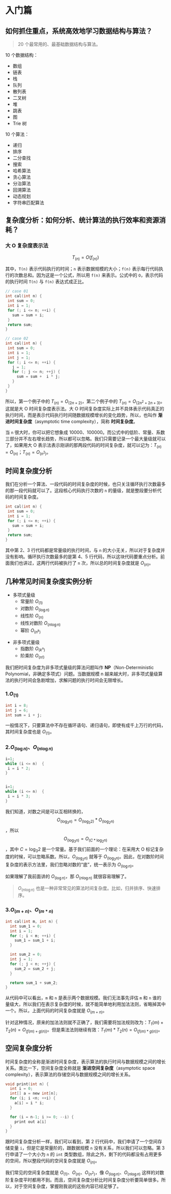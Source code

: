 # 入门篇

## 如何抓住重点，系统高效地学习数据结构与算法？

> 20 个最常用的、最基础数据结构与算法。

10 个数据结构：

- 数组
- 链表
- 栈
- 队列
- 散列表
- 二叉树
- 堆
- 跳表
- 图
- Trie 树

10 个算法：

- 递归
- 排序
- 二分查找
- 搜索
- 哈希算法
- 贪心算法
- 分治算法
- 回溯算法
- 动态规划
- 字符串匹配算法

## 复杂度分析：如何分析、统计算法的执行效率和资源消耗？

### 大 O 复杂度表示法

$$T_{(n)}=O(f_{(n)})$$

其中，`T(n)` 表示代码执行的时间；`n` 表示数据规模的大小；`f(n)` 表示每行代码执行的次数总和。因为这是一个公式，所以用 `f(n)` 来表示。公式中的 `O`，表示代码的执行时间 `T(n)` 与 `f(n)` 表达式成正比。

```c
// case 01
int cal(int n) {
 int sum = 0;
 int i = 1;
 for (; i <= n; ++i) {
   sum = sum + i;
 }
 return sum;
}

// case 02
int cal(int n) {
 int sum = 0;
 int i = 1;
 int j = 1;
 for (; i <= n; ++i) {
   j = 1;
   for (; j <= n; ++j) {
     sum = sum +  i * j;
   }
 }
}
```

所以，第一个例子中的 $T_{(n)}=O_{(2n+2)}$，第二个例子中的 $T_{(n)}=O_{(2n^2+2n+3)}$。这就是大 O 时间复杂度表示法。大 O 时间复杂度实际上并不具体表示代码真正的执行时间，而是表示代码执行时间随数据规模增长的变化趋势，所以，也叫作 **渐进时间复杂度**（asymptotic time complexity），简称 **时间复杂度**。

当 `n` 很大时，你可以把它想象成 10000、100000。而公式中的低阶、常量、系数三部分并不左右增长趋势，所以都可以忽略。我们只需要记录一个最大量级就可以了，如果用大 O 表示法表示刚讲的那两段代码的时间复杂度，就可以记为：$T_{(n)}=O_{(n)}$；$T_{(n)}=O_{(n^2)}$。

## 时间复杂度分析

我们在分析一个算法、一段代码的时间复杂度的时候，也只关注循环执行次数最多的那一段代码就可以了。这段核心代码执行次数的 `n` 的量级，就是整段要分析代码的时间复杂度。

```c
int cal(int n) {
 int sum = 0;
 int i = 1;
 for (; i <= n; ++i) {
   sum = sum + i;
 }
 return sum;
}
```

其中第 2、3 行代码都是常量级的执行时间，与 `n` 的大小无关，所以对于复杂度并没有影响。循环执行次数最多的是第 4、5 行代码，所以这块代码要重点分析。前面我们也讲过，这两行代码被执行了 `n` 次，所以总的时间复杂度就是 $O_{(n)}$。

## 几种常见时间复杂度实例分析

- 多项式量级
  - 常量阶 $O_{(1)}$
  - 对数阶 $O_{(\log{n})}$
  - 线性阶 $O_{(n)}$
  - 线性对数阶 $O_{(n\log{n})}$
  - 幂阶 $O_{(n^k)}$
>
- 非多项式量级
  - 指数阶 $O_{(k^n)}$
  - 阶乘阶 $O_{(n!)}$

我们把时间复杂度为非多项式量级的算法问题叫作 **NP**（Non-Deterministic Polynomial，非确定多项式）问题。当数据规模 n 越来越大时，非多项式量级算法的执行时间会急剧增加，求解问题的执行时间会无限增长。

### 1.$O_{(1)}$

```c
int i = 8;
int j = 6;
int sum = i + j;
```

一般情况下，只要算法中不存在循环语句、递归语句，即使有成千上万行的代码，其时间复杂度也是 $O_{(1)}$。

### 2.$O_{(\log{n})}$、$O_{(n\log{n})}$

```c
i=1;
while (i <= n)  {
 i = i * 2;
}


i=1;
while (i <= n)  {
 i = i * 3;
}
```

我们知道，对数之间是可以互相转换的，$$O_{(\log_3{n})} = O_{(\log_3{2})} * O_{(\log_2{n})}$$，所以 $$O_{(\log_3{n})} = O_{(C*\log_2{n})}$$，其中 $C=\log_3{2}$ 是一个常量。基于我们前面的一个理论：在采用大 O 标记复杂度的时候，可以忽略系数。所以，$O_{(\log_2{n})}$ 就等于 $O_{(\log_3{n})}$。因此，在对数阶时间复杂度的表示方法里，我们忽略对数的“底”，统一表示为 $O_{(\log{n})}$。

如果理解了我前面讲的 $O_{(\log{n})}$，那 $O_{(n\log{n})}$ 就很容易理解了。

> $O_{(n\log{n})}$ 也是一种非常常见的算法时间复杂度。比如，归并排序、快速排序。

### 3.$O_{(m+n)}$、$O_{(m*n)}$

```c
int cal(int m, int n) {
  int sum_1 = 0;
  int i = 1;
  for (; i < m; ++i) {
    sum_1 = sum_1 + i;
  }

  int sum_2 = 0;
  int j = 1;
  for (; j < n; ++j) {
    sum_2 = sum_2 + j;
  }

  return sum_1 + sum_2;
}
```

从代码中可以看出，`m` 和 `n` 是表示两个数据规模。我们无法事先评估 `m` 和 `n` 谁的量级大，所以我们在表示复杂度的时候，就不能简单地利用加法法则，省略掉其中一个。所以，上面代码的时间复杂度就是 $O_{(m+n)}$。

针对这种情况，原来的加法法则就不正确了，我们需要将加法规则改为：$T_1{(m)} + T_2{(n)} = O_{(f(m) + g(n))}$。但是乘法法则继续有效：$T_1{(m)} * T_2{(n)} = O_{(f(m) * g(n))}$。

## 空间复杂度分析

时间复杂度的全称是渐进时间复杂度，表示算法的执行时间与数据规模之间的增长关系。类比一下，空间复杂度全称就是 **渐进空间复杂度**（asymptotic space complexity），表示算法的存储空间与数据规模之间的增长关系。

```c
void print(int n) {
  int i = 0;
  int[] a = new int[n];
  for (i; i <n; ++i) {
    a[i] = i * i;
  }

  for (i = n-1; i >= 0; --i) {
    print out a[i]
  }
}
```

跟时间复杂度分析一样，我们可以看到，第 2 行代码中，我们申请了一个空间存储变量 `i`，但是它是常量阶的，跟数据规模 `n` 没有关系，所以我们可以忽略。第 3 行申请了一个大小为 `n` 的 `int` 类型数组，除此之外，剩下的代码都没有占用更多的空间，所以整段代码的空间复杂度就是 $O_{(n)}$。

我们常见的空间复杂度就是 $O_{(1)}$、$O_{(n)}$、$O_{(n^2)}$，像 $O_{(\log{n})}$、$O_{(n\log{n})}$ 这样的对数阶复杂度平时都用不到。而且，空间复杂度分析比时间复杂度分析要简单很多。所以，对于空间复杂度，掌握刚我说的这些内容已经足够了。
